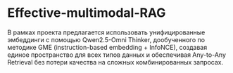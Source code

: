 # Effective-multimodal-RAG
В рамках проекта предлагается использовать унифицированные эмбеддинги с 
помощью Qwen2.5-Omni Thinker, дообученного по методике GME 
(instruction-based embedding + InfoNCE), создавая единое пространство для 
всех типов данных и обеспечивая Any-to-Any Retrieval без потери качества на 
сложных комбинированных запросах. 
